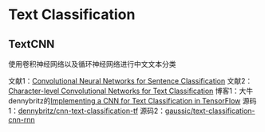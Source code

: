 # Text Classification

## TextCNN
使用卷积神经网络以及循环神经网络进行中文文本分类

文献1：[Convolutional Neural Networks for Sentence Classification](https://arxiv.org/abs/1408.5882)
文献2：[Character-level Convolutional Networks for Text Classification](https://arxiv.org/abs/1509.01626)
博客1：大牛dennybritz的[Implementing a CNN for Text Classification in TensorFlow](http://www.wildml.com/2015/12/implementing-a-cnn-for-text-classification-in-tensorflow/)
源码1：[dennybritz/cnn-text-classification-tf](https://github.com/dennybritz/cnn-text-classification-tf)
源码2：[gaussic/text-classification-cnn-rnn](https://github.com/gaussic/text-classification-cnn-rnn)
